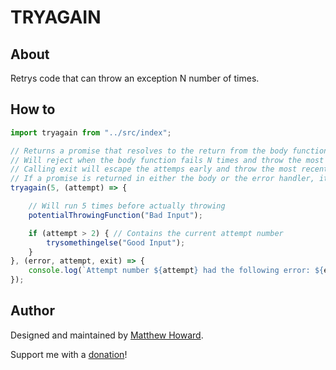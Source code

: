 # TRYAGAIN

## About

Retrys code that can throw an exception N number of times.

## How to

```javascript
import tryagain from "../src/index";

// Returns a promise that resolves to the return from the body function.
// Will reject when the body function fails N times and throw the most recent error.
// Calling exit will escape the attemps early and throw the most recent error
// If a promise is returned in either the body or the error handler, it will wait until the Promise is resolved before continuing.
tryagain(5, (attempt) => {

    // Will run 5 times before actually throwing
    potentialThrowingFunction("Bad Input");

    if (attempt > 2) { // Contains the current attempt number
        trysomethingelse("Good Input");
    }
}, (error, attempt, exit) => {
    console.log(`Attempt number ${attempt} had the following error: ${error}`);
});
```

## Author

Designed and maintained by [Matthew Howard](https://www.linkedin.com/in/matthew-howard-4013ba87/).

Support me with a [donation](https://www.paypal.me/hattmo)!
